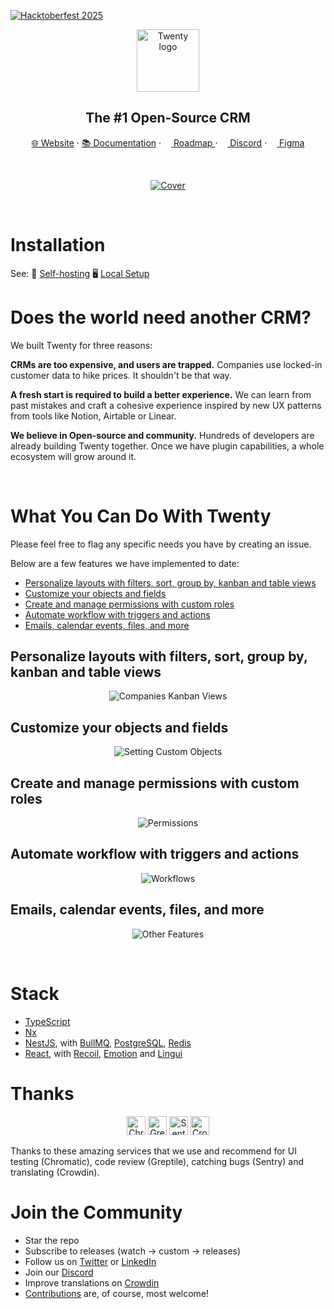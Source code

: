 [![Hacktoberfest 2025](packages/twenty-website/public/images/readme/hacktoberfest2025.png)](https://twentycrm.notion.site/)

<p align="center">
  <a href="https://www.twenty.com">
    <img src="./packages/twenty-website/public/images/core/logo.svg" width="100px" alt="Twenty logo" />
  </a>
</p>

<h2 align="center" >The #1 Open-Source CRM </h2>

<p align="center"><a href="https://twenty.com">🌐 Website</a> · <a href="https://docs.twenty.com">📚 Documentation</a> · <a href="https://github.com/orgs/twentyhq/projects/1"><img src="./packages/twenty-website/public/images/readme/planner-icon.svg" width="12" height="12"/> Roadmap </a> · <a href="https://discord.gg/cx5n4Jzs57"><img src="./packages/twenty-website/public/images/readme/discord-icon.svg" width="12" height="12"/> Discord</a> · <a href="https://www.figma.com/file/xt8O9mFeLl46C5InWwoMrN/Twenty"><img src="./packages/twenty-website/public/images/readme/figma-icon.png"  width="12" height="12"/>  Figma</a></p>
<br />


<p align="center">
  <a href="https://www.twenty.com">
    <picture>
      <source media="(prefers-color-scheme: dark)" srcset="https://raw.githubusercontent.com/twentyhq/twenty/refs/heads/main/packages/twenty-website/public/images/readme/github-cover-dark.png" />
      <source media="(prefers-color-scheme: light)" srcset="https://raw.githubusercontent.com/twentyhq/twenty/refs/heads/main/packages/twenty-website/public/images/readme/github-cover-light.png" />
      <img src="./packages/twenty-website/public/images/readme/github-cover-light.png" alt="Cover" />
    </picture>
  </a>
</p>

<br />

# Installation

See:
🚀 [Self-hosting](https://docs.twenty.com/developers/self-hosting/docker-compose)
🖥️ [Local Setup](https://docs.twenty.com/developers/local-setup)

# Does the world need another CRM?

We built Twenty for three reasons:

**CRMs are too expensive, and users are trapped.** Companies use locked-in customer data to hike prices. It shouldn't be that way.

**A fresh start is required to build a better experience.** We can learn from past mistakes and craft a cohesive experience inspired by new UX patterns from tools like Notion, Airtable or Linear.

**We believe in Open-source and community.** Hundreds of developers are already building Twenty together. Once we have plugin capabilities, a whole ecosystem will grow around it.

<br />

# What You Can Do With Twenty

Please feel free to flag any specific needs you have by creating an issue.

Below are a few features we have implemented to date:

+ [Personalize layouts with filters, sort, group by, kanban and table views](#personalize-layouts-with-filters-sort-group-by-kanban-and-table-views)
+ [Customize your objects and fields](#customize-your-objects-and-fields)
+ [Create and manage permissions with custom roles](#create-and-manage-permissions-with-custom-roles)
+ [Automate workflow with triggers and actions](#automate-workflow-with-triggers-and-actions)
+ [Emails, calendar events, files, and more](#emails-calendar-events-files-and-more)


## Personalize layouts with filters, sort, group by, kanban and table views

<p align="center">
    <picture>
      <source media="(prefers-color-scheme: dark)" srcset="https://raw.githubusercontent.com/twentyhq/twenty/refs/heads/main/packages/twenty-website/public/images/readme/views-dark.png" />
      <source media="(prefers-color-scheme: light)" srcset="https://raw.githubusercontent.com/twentyhq/twenty/refs/heads/main/packages/twenty-website/public/images/readme/views-light.png" />
      <img src="./packages/twenty-website/public/images/readme/views-light.png" alt="Companies Kanban Views" />
    </picture>
</p>

## Customize your objects and fields

<p align="center">
    <picture>
      <source media="(prefers-color-scheme: dark)" srcset="https://raw.githubusercontent.com/twentyhq/twenty/refs/heads/main/packages/twenty-website/public/images/readme/data-model-dark.png" />
      <source media="(prefers-color-scheme: light)" srcset="https://raw.githubusercontent.com/twentyhq/twenty/refs/heads/main/packages/twenty-website/public/images/readme/data-model-light.png" />
      <img src="./packages/twenty-website/public/images/readme/data-model-light.png" alt="Setting Custom Objects" />
    </picture>
</p>

## Create and manage permissions with custom roles

<p align="center">
    <picture>
      <source media="(prefers-color-scheme: dark)" srcset="https://raw.githubusercontent.com/twentyhq/twenty/refs/heads/main/packages/twenty-website/public/images/readme/permissions-dark.png" />
      <source media="(prefers-color-scheme: light)" srcset="https://raw.githubusercontent.com/twentyhq/twenty/refs/heads/main/packages/twenty-website/public/images/readme/permissions-light.png" />
      <img src="./packages/twenty-website/public/images/readme/permissions-light.png" alt="Permissions" />
    </picture>
</p>

## Automate workflow with triggers and actions

<p align="center">
    <picture>
      <source media="(prefers-color-scheme: dark)" srcset="https://raw.githubusercontent.com/twentyhq/twenty/refs/heads/main/packages/twenty-website/public/images/readme/workflows-dark.png" />
      <source media="(prefers-color-scheme: light)" srcset="https://raw.githubusercontent.com/twentyhq/twenty/refs/heads/main/packages/twenty-website/public/images/readme/workflows-light.png" />
      <img src="./packages/twenty-website/public/images/readme/workflows-light.png" alt="Workflows" />
    </picture>
</p>

## Emails, calendar events, files, and more

<p align="center">
    <picture>
      <source media="(prefers-color-scheme: dark)" srcset="https://raw.githubusercontent.com/twentyhq/twenty/refs/heads/main/packages/twenty-website/public/images/readme/plus-other-features-dark.png" />
      <source media="(prefers-color-scheme: light)" srcset="https://raw.githubusercontent.com/twentyhq/twenty/refs/heads/main/packages/twenty-website/public/images/readme/plus-other-features-light.png" />
      <img src="./packages/twenty-website/public/images/readme/plus-other-features-light.png" alt="Other Features" />
    </picture>
</p>

<br />

# Stack
- [TypeScript](https://www.typescriptlang.org/)
- [Nx](https://nx.dev/)
- [NestJS](https://nestjs.com/), with [BullMQ](https://bullmq.io/), [PostgreSQL](https://www.postgresql.org/), [Redis](https://redis.io/)
- [React](https://reactjs.org/), with [Recoil](https://recoiljs.org/), [Emotion](https://emotion.sh/) and [Lingui](https://lingui.dev/)



# Thanks

<p align="center">
  <a href="https://www.chromatic.com/"><img src="./packages/twenty-website/public/images/readme/chromatic.png" height="30" alt="Chromatic" /></a>
  <a href="https://greptile.com"><img src="./packages/twenty-website/public/images/readme/greptile.png" height="30" alt="Greptile" /></a>
  <a href="https://sentry.io/"><img src="./packages/twenty-website/public/images/readme/sentry.png" height="30" alt="Sentry" /></a>
  <a href="https://crowdin.com/"><img src="./packages/twenty-website/public/images/readme/crowdin.png" height="30" alt="Crowdin" /></a>
</p>

  Thanks to these amazing services that we use and recommend for UI testing (Chromatic), code review (Greptile), catching bugs (Sentry) and translating (Crowdin).


# Join the Community

- Star the repo
- Subscribe to releases (watch -> custom -> releases)
- Follow us on [Twitter](https://twitter.com/twentycrm) or [LinkedIn](https://www.linkedin.com/company/twenty/)
- Join our [Discord](https://discord.gg/cx5n4Jzs57)
- Improve translations on [Crowdin](https://twenty.crowdin.com/twenty)
- [Contributions](https://github.com/twentyhq/twenty/contribute) are, of course, most welcome!
